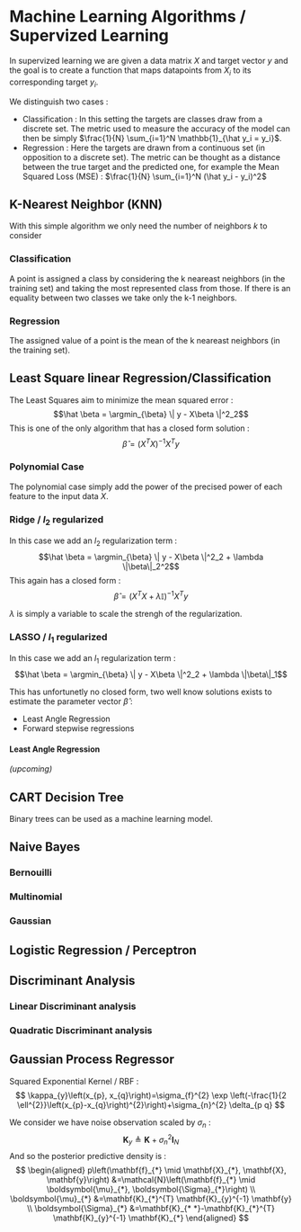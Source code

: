 # Machine Learning Algorithms / Supervized Learning

In supervized learning we are given a data matrix $X$ and target vector $y$ and the goal is to create a function that maps datapoints from $X_i$ to its corresponding target $y_i$.

We distinguish two cases :
* Classification : In this setting the targets are classes draw from a discrete set. The metric used to measure the accuracy of the model can then be simply $\frac{1}{N} \sum_{i=1}^N \mathbb{1}_{\hat y_i = y_i}$.
* Regression : Here the targets are drawn from a continuous set (in opposition to a discrete set). The metric can be thought as a distance between the true target and the predicted one, for example the Mean Squared Loss (MSE) : $\frac{1}{N} \sum_{i=1}^N (\hat y_i - y_i)^2$

## K-Nearest Neighbor (KNN)

With this simple algorithm we only need the number of neighbors $k$ to consider

### Classification
A point is assigned a class by considering the k neareast neighbors (in the training set) and taking the most represented class from those. If there is an equality between two classes we take only the k-1 neighbors.

### Regression
The assigned value of a point is the mean of the k neareast neighbors (in the training set).

## Least Square linear Regression/Classification

The Least Squares aim to minimize the mean squared error : 
$$\hat \beta = \argmin_{\beta} \| y - X\beta \|^2_2$$
This is one of the only algorithm that has a closed form solution : 
$$\hat \beta = (X^T X)^{-1}X^Ty$$

### Polynomial Case
The polynomial case simply add the power of the precised power of each feature to the input data $X$.

### Ridge / $l_2$ regularized

In this case we add an $l_2$ regularization term  : 
$$\hat \beta = \argmin_{\beta} \| y - X\beta \|^2_2 + \lambda \|\beta\|_2^2$$
This again has a closed form : 
$$ \hat \beta = (X^T X+\lambda \mathbb{I})^{-1}X^Ty$$

$\lambda$ is simply a variable to scale the strengh of the regularization. 

### LASSO / $l_1$ regularized 
In this case we add an $l_1$ regularization term  : 
$$\hat \beta = \argmin_{\beta} \| y - X\beta \|^2_2 + \lambda \|\beta\|_1$$

This has unfortunetly no closed form, two well know solutions exists to estimate the parameter vector $\hat \beta$ :
* Least Angle Regression
* Forward stepwise regressions

#### Least Angle Regression
*(upcoming)* 

## CART Decision Tree
Binary trees can be used as a machine learning model.
## Naive Bayes

### Bernouilli

### Multinomial

### Gaussian

## Logistic Regression / Perceptron

## Discriminant Analysis
### Linear Discriminant analysis

### Quadratic Discriminant analysis

## Gaussian Process Regressor

Squared Exponential Kernel / RBF : 
$$
\kappa_{y}\left(x_{p}, x_{q}\right)=\sigma_{f}^{2} \exp \left(-\frac{1}{2 \ell^{2}}\left(x_{p}-x_{q}\right)^{2}\right)+\sigma_{n}^{2} \delta_{p q}
$$

We consider we have noise observation scaled by $\sigma_{n}$  :
$$
\mathbf{K}_{y}  \triangleq  \mathbf{K}+\sigma_{n}^{2} \mathbf{I}_{N}
$$
And so the posterior predictive density is :
$$
\begin{aligned}
p\left(\mathbf{f}_{*} \mid \mathbf{X}_{*}, \mathbf{X}, \mathbf{y}\right) &=\mathcal{N}\left(\mathbf{f}_{*} \mid \boldsymbol{\mu}_{*}, \boldsymbol{\Sigma}_{*}\right) \\
\boldsymbol{\mu}_{*} &=\mathbf{K}_{*}^{T} \mathbf{K}_{y}^{-1} \mathbf{y} \\
\boldsymbol{\Sigma}_{*} &=\mathbf{K}_{* *}-\mathbf{K}_{*}^{T} \mathbf{K}_{y}^{-1} \mathbf{K}_{*}
\end{aligned}
$$